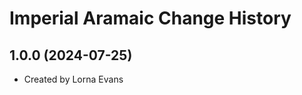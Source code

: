 Imperial Aramaic Change History
====================

1.0.0 (2024-07-25)
----------------
* Created by Lorna Evans
